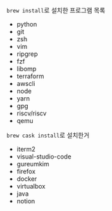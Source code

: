 `brew install`로 설치한 프로그램 목록
- python
- git
- zsh
- vim
- ripgrep
- fzf
- libomp
- terraform
- awscli
- node
- yarn
- gpg
- riscv/riscv
- qemu 

`brew cask install`로 설치한거
- iterm2
- visual-studio-code
- gureumkim
- firefox
- docker
- virtualbox
- java
- notion
